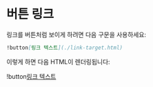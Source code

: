 # 버튼 링크

링크를 버튼처럼 보이게 하려면 다음 구문을 사용하세요:

```markdown
!button[링크 텍스트](./link-target.html)
```

이렇게 하면 다음 HTML이 렌더링됩니다:

!button[링크 텍스트](./link-target.html)
